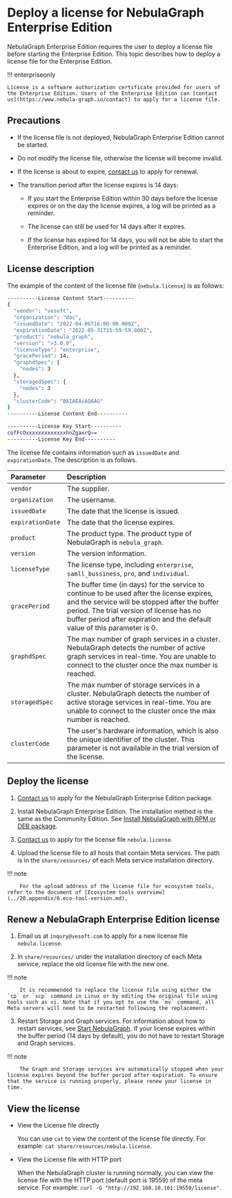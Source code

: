 # Deploy a license for NebulaGraph Enterprise Edition

NebulaGraph Enterprise Edition requires the user to deploy a license file before starting the Enterprise Edition. This topic describes how to deploy a license file for the Enterprise Edition.

!!! enterpriseonly

    License is a software authorization certificate provided for users of the Enterprise Edition. Users of the Enterprise Edition can [contact us](https://www.nebula-graph.io/contact) to apply for a license file.

## Precautions

- If the license file is not deployed, NebulaGraph Enterprise Edition cannot be started.

- Do not modify the license file, otherwise the license will become invalid.

- If the license is about to expire, [contact us](https://www.nebula-graph.io/contact) to apply for renewal.

- The transition period after the license expires is 14 days:

  - If you start the Enterprise Edition within 30 days before the license expires or on the day the license expires, a log will be printed as a reminder.

  - The license can still be used for 14 days after it expires.

  - If the license has expired for 14 days, you will not be able to start the Enterprise Edition, and a log will be printed as a reminder.

## License description

The example of the content of the license file (`nebula.license`) is as follows:

```bash
----------License Content Start----------
{
  "vendor": "vesoft",
  "organization": "doc",
  "issuedDate": "2022-04-06T16:00:00.000Z",
  "expirationDate": "2022-05-31T15:59:59.000Z",
  "product": "nebula_graph",
  "version": ">3.0.0",
  "licenseType": "enterprise",
  "gracePeriod": 14,
  "graphdSpec": {
    "nodes": 3
  },
  "storagedSpec": {
    "nodes": 3
  },
  "clusterCode": "BAIAEAiAQAAG"
}
----------License Content End----------

----------License Key Start----------
cofFcOxxxxxxxxxxxxxhnZgaxrQ==
----------License Key End----------
```

The license file contains information such as `issuedDate` and `expirationDate`. The description is as follows.

|Parameter|Description|
|:---|:---|
|`vendor`|The supplier.|
|`organization`|The username.|
|`issuedDate`|The date that the license is issued. |
|`expirationDate`|The date that the license expires.|
|`product`|The product type. The product type of NebulaGraph is `nebula_graph`.|
|`version`|The version information.|
|`licenseType`|The license type, including `enterprise`, `samll_bussiness`, `pro`, and `individual`. |
|`gracePeriod`| The buffer time (in days) for the service to continue to be used after the license expires, and the service will be stopped after the buffer period. The trial version of license has no buffer period after expiration and the default value of this parameter is 0. |
|`graphdSpec`| The max number of graph services in a cluster. NebulaGraph detects the number of active graph services in real-time. You are unable to connect to the cluster once the max number is reached. |
|`storagedSpec`| The max number of storage services in a cluster. NebulaGraph detects the number of active storage services in real-time. You are unable to connect to the cluster once the max number is reached. |
|`clusterCode`| The user's hardware information, which is also the unique identifier of the cluster. This parameter is not available in the trial version of the license. |

## Deploy the license

1. [Contact us](https://www.nebula-graph.io/contact) to apply for the NebulaGraph Enterprise Edition package.

2. Install NebulaGraph Enterprise Edition. The installation method is the same as the Community Edition. See [Install NebulaGraph with RPM or DEB package](2.compile-and-install-nebula-graph/2.install-nebula-graph-by-rpm-or-deb.md).

3. [Contact us](https://www.nebula-graph.io/contact) to apply for the license file `nebula.license`.

4. Upload the license file to all hosts that contain Meta services. The path is in the `share/resources/` of each Meta service installation directory.

  !!! note

        For the upload address of the license file for ecosystem tools, refer to the document of [Ecosystem tools overview](../20.appendix/6.eco-tool-version.md).


## Renew a NebulaGraph Enterprise Edition license

1. Email us at `inqury@vesoft.com` to apply for a new license file `nebula.license`.

2. In `share/resources/` under the installation directory of each Meta service, replace the old license file with the new one.

  !!! note

        It is recommended to replace the license file using either the `cp` or `scp` command in Linux or by editing the original file using tools such as vi. Note that if you opt to use the `mv` command, all Meta servers will need to be restarted following the replacement.

3. Restart Storage and Graph services. For information about how to restart services, see [Start NebulaGraph](manage-service.md). If your license expires within the buffer period (14 days by default), you do not have to restart Storage and Graph services.

  !!! note

        The Graph and Storage services are automatically stopped when your license expires beyond the buffer period after expiration. To ensure that the service is running properly, please renew your license in time.

## View the license

- View the License file directly

  You can use `cat` to view the content of the license file directly. For example: `cat share/resources/nebula.license`.

- View the License file with HTTP port

  When the NebulaGraph cluster is running normally, you can view the license file with the HTTP port (default port is 19559) of the meta service. For example: `curl -G "http://192.168.10.101:19559/license"`.
